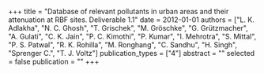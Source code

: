 +++
title = "Database of relevant pollutants in urban areas and their attenuation at RBF sites. Deliverable 1.1"
date = 2012-01-01
authors = ["L. K. Adlakha", "N. C. Ghosh", "T. Grischek", "M. Gröschke", "G. Grützmacher", "A. Gulati", "C. K. Jain", "P. C. Kimothi", "P. Kumar", "I. Mehrotra", "S. Mittal", "P. S. Patwal", "R. K. Rohilla", "M. Ronghang", "C. Sandhu", "H. Singh", "Sprenger C.", "T. J. Voltz"]
publication_types = ["4"]
abstract = ""
selected = false
publication = ""
+++

